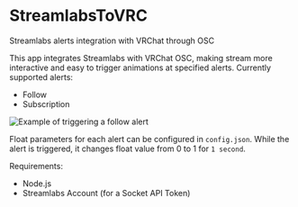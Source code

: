 # StreamlabsToVRC
Streamlabs alerts integration with VRChat through OSC

This app integrates Streamlabs with VRChat OSC, making stream more interactive and easy to trigger animations at specified alerts.
Currently supported alerts:
- Follow
- Subscription

![Example of triggering a follow alert](https://cdn.discordapp.com/attachments/923607203183738890/1149059176107102248/osctwitch.gif)


Float parameters for each alert can be configured in `config.json`.
While the alert is triggered, it changes float value from 0 to 1 for `1 second`.

Requirements:
- Node.js
- Streamlabs Account (for a Socket API Token)

